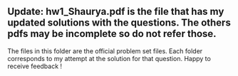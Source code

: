 ## Update: hw1_Shaurya.pdf is the file that has my updated solutions with the questions. The others pdfs may be incomplete so do not refer those.

The files in this folder are the official problem set files. Each folder corresponds to my attempt at the solution for that question. Happy to receive feedback !
